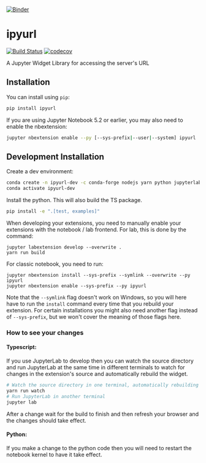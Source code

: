 [![Binder](https://mybinder.org/badge_logo.svg)](https://mybinder.org/v2/gh/davidbrochart/ipyurl/main?urlpath=lab%2Ftree%2Fexamples%2Fintroduction.ipynb)

# ipyurl

[![Build Status](https://travis-ci.org/davidbrochart/ipyurl.svg?branch=master)](https://travis-ci.org/davidbrochart/ipyurl)
[![codecov](https://codecov.io/gh/davidbrochart/ipyurl/branch/master/graph/badge.svg)](https://codecov.io/gh/davidbrochart/ipyurl)


A Jupyter Widget Library for accessing the server's URL

## Installation

You can install using `pip`:

```bash
pip install ipyurl
```

If you are using Jupyter Notebook 5.2 or earlier, you may also need to enable
the nbextension:
```bash
jupyter nbextension enable --py [--sys-prefix|--user|--system] ipyurl
```

## Development Installation

Create a dev environment:
```bash
conda create -n ipyurl-dev -c conda-forge nodejs yarn python jupyterlab
conda activate ipyurl-dev
```

Install the python. This will also build the TS package.
```bash
pip install -e ".[test, examples]"
```

When developing your extensions, you need to manually enable your extensions with the
notebook / lab frontend. For lab, this is done by the command:

```
jupyter labextension develop --overwrite .
yarn run build
```

For classic notebook, you need to run:

```
jupyter nbextension install --sys-prefix --symlink --overwrite --py ipyurl
jupyter nbextension enable --sys-prefix --py ipyurl
```

Note that the `--symlink` flag doesn't work on Windows, so you will here have to run
the `install` command every time that you rebuild your extension. For certain installations
you might also need another flag instead of `--sys-prefix`, but we won't cover the meaning
of those flags here.

### How to see your changes
#### Typescript:
If you use JupyterLab to develop then you can watch the source directory and run JupyterLab at the same time in different
terminals to watch for changes in the extension's source and automatically rebuild the widget.

```bash
# Watch the source directory in one terminal, automatically rebuilding when needed
yarn run watch
# Run JupyterLab in another terminal
jupyter lab
```

After a change wait for the build to finish and then refresh your browser and the changes should take effect.

#### Python:
If you make a change to the python code then you will need to restart the notebook kernel to have it take effect.
